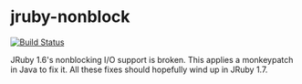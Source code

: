 jruby-nonblock
==============
[![Build Status](http://travis-ci.org/tarcieri/jruby-nonblock.png)](http://travis-ci.org/tarcieri/jruby-nonblock)

JRuby 1.6's nonblocking I/O support is broken. This applies a monkeypatch in
Java to fix it. All these fixes should hopefully wind up in JRuby 1.7.
